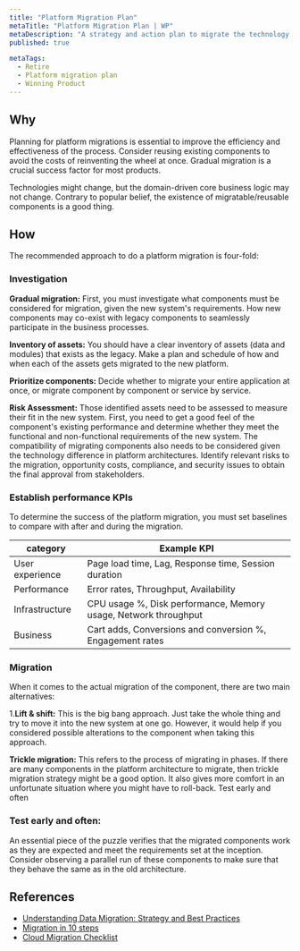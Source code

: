 ```yaml
---
title: "Platform Migration Plan"
metaTitle: "Platform Migration Plan | WP"
metaDescription: "A strategy and action plan to migrate the technology platform components from the old system to the new system."
published: true

metaTags:
  - Retire
  - Platform migration plan
  - Winning Product
---
```


## Why

Planning for platform migrations is essential to improve the efficiency and effectiveness of the process. Consider reusing existing components to avoid the costs of reinventing the wheel at once. Gradual migration is a crucial success factor for most products.

Technologies might change, but the domain-driven core business logic may not change. Contrary to popular belief, the existence of migratable/reusable components is a good thing.


## How

The recommended approach to do a platform migration is four-fold:

### Investigation

**Gradual migration:** First, you must investigate what components must be considered for migration, given the new system's requirements. How new components may co-exist with legacy components to seamlessly participate in the business processes.

**Inventory of assets:** You should have a clear inventory of assets (data and modules) that exists as the legacy. Make a plan and schedule of how and when each of the assets gets migrated to the new platform.

**Prioritize components:** Decide whether to migrate your entire application at once, or migrate component by component or service by service.

**Risk Assessment:** Those identified assets need to be assessed to measure their fit in the new system. First, you need to get a good feel of the component's existing performance and determine whether they meet the functional and non-functional requirements of the new system. The compatibility of migrating components also needs to be considered given the technology difference in platform architectures. Identify relevant risks to the migration, opportunity costs, compliance, and security issues to obtain the final approval from stakeholders.

### Establish performance KPIs

To determine the success of the platform migration, you must set baselines to compare with after and during the migration.

| category        | Example KPI                                                     |
| --------------- | --------------------------------------------------------------- |
| User experience | Page load time, Lag, Response time, Session duration            |
| Performance     | Error rates, Throughput, Availability                           |
| Infrastructure  | CPU usage %, Disk performance, Memory usage, Network throughput |
| Business        | Cart adds, Conversions and conversion %, Engagement rates       |

### Migration

When it comes to the actual migration of the component, there are two main alternatives:

1.**Lift & shift:** This is the big bang approach. Just take the whole thing and try to move it into the new system at one go. However, it would help if you considered possible alterations to the component when taking this approach.

**Trickle migration:** This refers to the process of migrating in phases. If there are many components in the platform architecture to migrate, then trickle migration strategy might be a good option. It also gives more comfort in an unfortunate situation where you might have to roll-back.
Test early and often


### Test early and often:

An essential piece of the puzzle verifies that the migrated components work as they are expected and meet the requirements set at the inception. Consider observing a parallel run of these components to make sure that they behave the same as in the old architecture.

## References

- [Understanding Data Migration: Strategy and Best Practices](https://www.talend.com/resources/understanding-data-migration-strategies-best-practices/)
- [Migration in 10 steps](https://hub.packtpub.com/how-to-plan-a-system-migration-10-steps/)
- [Cloud Migration Checklist](https://blog.newrelic.com/engineering/cloud-migration-checklist/)
